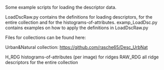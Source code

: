 Some example scripts for loading the descriptor data. 

LoadDscRaw.py     contains the definitions for loading descriptors, for the entire collection and for the histograms-of-attributes.
examp_LoadDsc.py  contains examples on how to apply the definitions in LoadDscRaw.py 


Files for collections can be found here:

Urban&Natural collection: https://github.com/rasche65/Desc_UrbNat

  H_RDG     histograms-of-attributes (per image) for ridges
  RAW_RDG   all ridge descriptors for the entire collection
